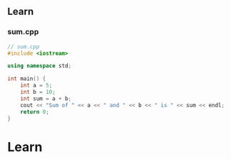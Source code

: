 ## Learn

### sum.cpp

```cpp
// sum.cpp
#include <iostream>

using namespace std;

int main() {
    int a = 5;
    int b = 10;
    int sum = a + b;
    cout << "Sum of " << a << " and " << b << " is " << sum << endl;
    return 0;
}
```
# Learn
